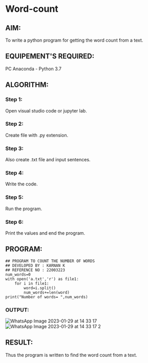 # Word-count
## AIM:
To write a python program for getting the word count from a text.
## EQUIPEMENT'S REQUIRED: 
PC
Anaconda - Python 3.7
## ALGORITHM:
### Step 1:
Open visual studio code or jupyter lab.

### Step 2:
Create file with .py extension.

### Step 3:
Also create .txt file and input sentences.

### Step 4:
Write the code.

### Step 5:
Run the program.

### Step 6:
Print the values and end the program.

## PROGRAM:
```
## PROGRAM TO COUNT THE NUMBER OF WORDS
## DEVELOPED BY : KARNAN K
## REFERENCE NO : 22003223
num_words=0
with open('a.txt','r') as file1:
    for i in file1:
        word=i.split()
        num_words+=len(word)
print("Number of words= ",num_words)
```
### OUTPUT:

![WhatsApp Image 2023-01-29 at 14 33 17](https://user-images.githubusercontent.com/118787064/215316222-607f2859-2e09-42d9-9b73-f0b3e2a616e3.jpg)
![WhatsApp Image 2023-01-29 at 14 33 17 2](https://user-images.githubusercontent.com/118787064/215316233-9ee5b6db-d01e-413c-910b-675898773536.jpg)

## RESULT:
Thus the program is written to find the word count from a text.
